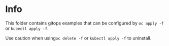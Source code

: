 # Info

This folder contains gitops examples that can be configured by `oc apply -f` or `kubectl apply -f`.

Use caution when using`oc delete -f` or `kubectl apply -f` to uninstall.
